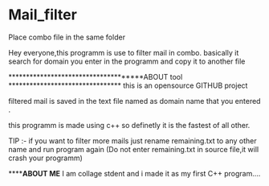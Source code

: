 # Mail_filter

Place combo file in the same folder

Hey everyone,this programm is use to filter mail in combo. basically it search for domain you enter in the programm and copy it to another file

*************************************ABOUT tool ********************************
this is an opensource GITHUB project

filtered mail is saved in the text file named as domain name that you entered .

this programm is made using c++ so definetly it is the fastest of all other.


TIP :- if you want to filter more mails just rename remaining.txt to any other name and run program again (Do not enter remaining.txt in source file,it will crash your programm)

**********************************ABOUT ME******************************
I am collage stdent and i made it as my first C++ program....
